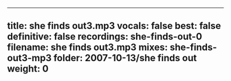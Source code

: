 
---
title: she finds out3.mp3
vocals: false
best: false
definitive: false
recordings: she-finds-out-0
filename: she finds out3.mp3
mixes: she-finds-out3-mp3
folder: 2007-10-13/she finds out
weight: 0
---
